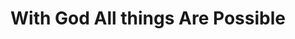 ---
title: "With God All things Are Possible"
url: /ganta/with-god-all-things-are-possible-ganta-main-street/
shop: convenience
---